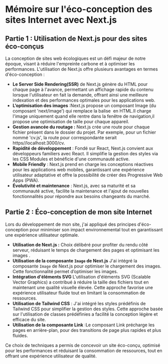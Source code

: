# Mémoire sur l'éco-conception des sites Internet avec Next.js

## Partie 1 : Utilisation de Next.js pour des sites éco-conçus

La conception de sites web écologiques est un défi majeur de notre époque, visant à réduire l'empreinte carbone et à optimiser les performances. L'utilisation de Next.js offre plusieurs avantages en termes d'éco-conception :

- **Le Server Side Rendering(SSR)** de Next.js génère du HTML pour chaque page à l'avance, permettant un affichage rapide du contenu lorsque l'utilisateur en fait la demande, offrant ainsi une meilleure indexation et des performances optimales pour les applications web.
- **L’optimisation des images** :Next.js propose un composant Image (du composant 'next/image') qui remplace la balise <img> en HTML.Il charge l'image uniquement quand elle rentre dans la fenêtre de navigation,il propose une optimisation de taille pour chaque appareil.
- **Gestion avancée du routage :** Next.js crée une route pour chaque fichier présent dans le dossier du projet. Par exemple, pour un fichier nommé 'cv.js', la route pour correspondante serait https//localhost:3000/cv.
- **Rapidité de développement** : Fondé sur React, Next.js convient aux développeurs familiers avec React. Il simplifie la gestion des styles via les CSS Modules et bénéficie d'une communauté active.
- **Mobile Friendly** : Next.js prend en charge les conceptions réactives pour les applications web mobiles, garantissant une expérience utilisateur adaptative et offre la possibilité de créer des Progressive Web Apps (PWA).
- **Évolutivité et maintenance** : Next.js, avec sa maturité et sa communauté active, facilite la maintenance et l'ajout de nouvelles fonctionnalités pour répondre aux besoins changeants du marché.

## Partie 2 : Éco-conception de mon site Internet

Lors du développement de mon site, j'ai appliqué des principes d'éco-conception pour minimiser son impact environnemental tout en garantissant une expérience utilisateur optimale.
- **Utilisation de Next.js :** Choix délibéré pour profiter du rendu côté serveur, réduisant le temps de chargement des pages et optimisant les images  .
- **Utilisation de la composante `Image` de Next.js**
J'ai intégré la composante `Image` de Next.js pour optimiser le chargement des images. Cette fonctionnalité permet d’optimiser les images.
- **Intégration d'éléments SVG**
L'utilisation d'éléments SVG (Scalable Vector Graphics) a contribué à réduire la taille des fichiers tout en maintenant une qualité visuelle élevée. Cette approche favorise une expérience utilisateur fluide tout en limitant la consommation de ressources.
- **Utilisation de Tailwind CSS** : J'ai intégré les styles prédéfinis de Tailwind CSS pour simplifier la gestion des styles. Cette approche basée sur l'utilisation de classes prédéfinies a facilité la conception légère et efficace du site.
- **Utilisation de la composante Link** :Le composant Link précharge les pages en arrière-plan, pour des transitions de page plus rapides et plus fluides.

Ce choix de techniques a permis de concevoir un site éco-conçu, optimisé pour les performances et réduisant la consommation de ressources, tout en offrant une expérience utilisateur de qualité.




